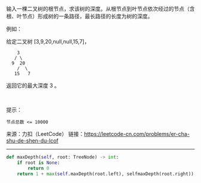 输入一棵二叉树的根节点，求该树的深度。从根节点到叶节点依次经过的节点（含根、叶节点）形成树的一条路径，最长路径的长度为树的深度。

例如：

给定二叉树 [3,9,20,null,null,15,7]，

        3
       / \
      9  20
        /  \
       15   7
返回它的最大深度 3 。

 

提示：

    节点总数 <= 10000

来源：力扣（LeetCode）
链接：https://leetcode-cn.com/problems/er-cha-shu-de-shen-du-lcof
***
```python
def maxDepth(self, root: TreeNode) -> int:
    if root is None:
        return 0
    return 1 + max(self.maxDepth(root.left), selfmaxDepth(root.right))
```
